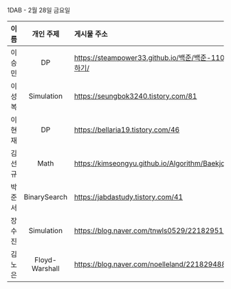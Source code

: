 1DAB - 2월 28일 금요일

| 이름 | 개인 주제 | 게시물 주소 |
| :------: | :----------: | :---------------------------------------------------------- |
| 이승민 | DP | https://steampower33.github.io/백준/백준-11052-카드-구매하기/ |
| 이성복 | Simulation | https://seungbok3240.tistory.com/81 |
| 이현재 | DP | https://bellaria19.tistory.com/46 |
| 김선규 | Math | https://kimseongyu.github.io/Algorithm/Baekjoon/2914.html |
| 박준서 | BinarySearch | https://jabdastudy.tistory.com/41 |
| 장수진 | Simulation | https://blog.naver.com/tnwls0529/221829518502 |
| 김노은 | Floyd-Warshall | https://blog.naver.com/noelleland/221829488728 |